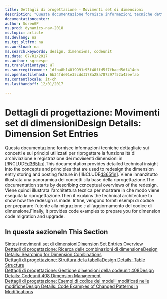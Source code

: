 ```yaml
---
title: Dettagli di progettazione - Movimenti set di dimensioni
description: "Questa documentazione fornisce informazioni tecniche dettagliate sui concetti e sui principi utilizzati per riprogettare la funzionalità di archiviazione e registrazione dei movimenti dimensioni."
documentationcenter: 
author: SorenGP
ms.prod: dynamics-nav-2018
ms.topic: article
ms.devlang: na
ms.tgt_pltfrm: na
ms.workload: na
ms.search.keywords: design, dimensions, codeunit
ms.date: 07/01/2017
ms.author: sgroespe
ms.translationtype: HT
ms.sourcegitcommit: 1dfba8b14019991c95f40ffd5f7fbaed5df414eb
ms.openlocfilehash: 6b34fde01e35cdd3178a28a787397f52a43eefab
ms.contentlocale: it-ch
ms.lasthandoff: 12/01/2017

---
```

# <a name="design-details-dimension-set-entries"></a><span data-ttu-id="f116d-103">Dettagli di progettazione: Movimenti set di dimensioni</span><span class="sxs-lookup"><span data-stu-id="f116d-103">Design Details: Dimension Set Entries</span></span>
<span data-ttu-id="f116d-104">Questa documentazione fornisce informazioni tecniche dettagliate sui concetti e sui principi utilizzati per riprogettare la funzionalità di archiviazione e registrazione dei movimenti dimensioni in [!INCLUDE[d365fin](includes/d365fin_md.md)].</span><span class="sxs-lookup"><span data-stu-id="f116d-104">This documentation provides detailed technical insight into the concepts and principles that are used to redesign the dimension entry storing and posting feature in [!INCLUDE[d365fin](includes/d365fin_md.md)].</span></span> <span data-ttu-id="f116d-105">Viene innanzitutto illustrata una panoramica dei concetti alla base della riprogettazione.</span><span class="sxs-lookup"><span data-stu-id="f116d-105">The documentation starts by describing conceptual overviews of the redesign.</span></span> <span data-ttu-id="f116d-106">Viene quindi illustrata l'architettura tecnica per mostrare in che modo viene eseguita la riprogettazione.</span><span class="sxs-lookup"><span data-stu-id="f116d-106">Then it explains the technical architecture to show how the redesign is made.</span></span> <span data-ttu-id="f116d-107">Infine, vengono forniti esempi di codice per preparare l'utente alla migrazione e all'aggiornamento del codice di dimensione.</span><span class="sxs-lookup"><span data-stu-id="f116d-107">Finally, it provides code examples to prepare you for dimension code migration and upgrade.</span></span>  

## <a name="in-this-section"></a><span data-ttu-id="f116d-108">In questa sezione</span><span class="sxs-lookup"><span data-stu-id="f116d-108">In This Section</span></span>  
[<span data-ttu-id="f116d-109">Sintesi movimenti set di dimensioni</span><span class="sxs-lookup"><span data-stu-id="f116d-109">Dimension Set Entries Overview</span></span>](design-details-dimension-set-entries-overview.md)  
[<span data-ttu-id="f116d-110">Dettagli di progettazione: Ricerca delle combinazioni di dimensione</span><span class="sxs-lookup"><span data-stu-id="f116d-110">Design Details: Searching for Dimension Combinations</span></span>](design-details-searching-for-dimension-combinations.md)  
[<span data-ttu-id="f116d-111">Dettagli di progettazione: Struttura della tabella</span><span class="sxs-lookup"><span data-stu-id="f116d-111">Design Details: Table Structure</span></span>](design-details-table-structure.md)  
[<span data-ttu-id="f116d-112">Dettagli di progettazione: Gestione dimensioni della codeunit 408</span><span class="sxs-lookup"><span data-stu-id="f116d-112">Design Details: Codeunit 408 Dimension Management</span></span>](design-details-codeunit-408-dimension-management.md)  
[<span data-ttu-id="f116d-113">Dettagli di progettazione: Esempi di codice dei modelli modificati nelle modifiche</span><span class="sxs-lookup"><span data-stu-id="f116d-113">Design Details: Code Examples of Changed Patterns in Modifications</span></span>](design-details-code-examples-of-changed-patterns-in-modifications.md)


